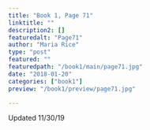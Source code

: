 ```yaml
---
title: "Book 1, Page 71"
linktitle: ""
description2: []
featuredalt: "Page71"
author: "Maria Rice"
type: "post"
featured: ""
featuredpath: "/book1/main/page71.jpg"
date: "2018-01-20"
categories: ["book1"]
preview: "/book1/preview/page71.jpg"

---
```


Updated 11/30/19
